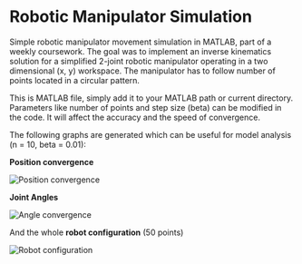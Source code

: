 Robotic Manipulator Simulation
=====================

Simple robotic manipulator movement simulation in MATLAB, part of a weekly coursework.
The goal was to implement an inverse kinematics solution for a simplified 2-joint robotic 
manipulator operating in a two dimensional (x, y) workspace. The manipulator has to follow 
number of points located in a circular pattern.

This is MATLAB file, simply add it to your MATLAB path or current directory. Parameters like 
number of points and step size (beta) can be modified in the code. It will affect the accuracy 
and the speed of convergence.

The following graphs are generated which can be useful for model analysis (n = 10, beta = 0.01):

__Position convergence__

![Position convergence](https://raw.github.com/jmiseikis/ManipulatorSimulation/master/Images/Pos_b0.01_p10.jpg)

__Joint Angles__

![Angle convergence](https://raw.github.com/jmiseikis/ManipulatorSimulation/master/Images/Angles_b0.01_p10.jpg)

And the whole __robot configuration__ (50 points)

![Robot configuration](https://raw.github.com/jmiseikis/ManipulatorSimulation/master/Images/Robot_p50.jpg)
